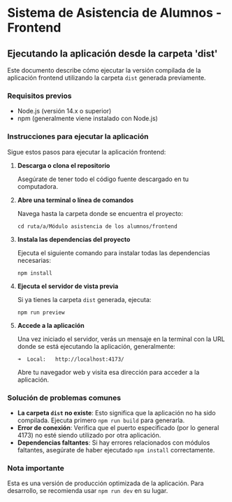 # Sistema de Asistencia de Alumnos - Frontend

## Ejecutando la aplicación desde la carpeta 'dist'

Este documento describe cómo ejecutar la versión compilada de la aplicación frontend utilizando la carpeta `dist` generada previamente.

### Requisitos previos

- Node.js (versión 14.x o superior)
- npm (generalmente viene instalado con Node.js)

### Instrucciones para ejecutar la aplicación

Sigue estos pasos para ejecutar la aplicación frontend:

1. **Descarga o clona el repositorio**

   Asegúrate de tener todo el código fuente descargado en tu computadora.

2. **Abre una terminal o línea de comandos**

   Navega hasta la carpeta donde se encuentra el proyecto:

   ```
   cd ruta/a/Módulo asistencia de los alumnos/frontend
   ```

3. **Instala las dependencias del proyecto**

   Ejecuta el siguiente comando para instalar todas las dependencias necesarias:

   ```
   npm install
   ```

4. **Ejecuta el servidor de vista previa**

   Si ya tienes la carpeta `dist` generada, ejecuta:

   ```
   npm run preview
   ```

5. **Accede a la aplicación**

   Una vez iniciado el servidor, verás un mensaje en la terminal con la URL donde se está ejecutando la aplicación, generalmente:

   ```
   ➜  Local:   http://localhost:4173/
   ```

   Abre tu navegador web y visita esa dirección para acceder a la aplicación.

### Solución de problemas comunes

- **La carpeta `dist` no existe**: Esto significa que la aplicación no ha sido compilada. Ejecuta primero `npm run build` para generarla.
- **Error de conexión**: Verifica que el puerto especificado (por lo general 4173) no esté siendo utilizado por otra aplicación.
- **Dependencias faltantes**: Si hay errores relacionados con módulos faltantes, asegúrate de haber ejecutado `npm install` correctamente.

### Nota importante

Esta es una versión de producción optimizada de la aplicación. Para desarrollo, se recomienda usar `npm run dev` en su lugar.
